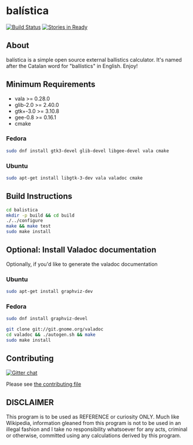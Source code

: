 # balística
[![Build Status](https://travis-ci.org/steveno/balistica.svg?branch=master)](https://travis-ci.org/steveno/balistica)
[![Stories in Ready](https://badge.waffle.io/steveno/balistica.png?label=ready)](https://waffle.io/steveno/balistica)

## About
balística is a simple open source external ballistics calculator. It's 
named after the Catalan word for "ballistics" in English. Enjoy!

## Minimum Requirements
* vala >= 0.28.0
* glib-2.0 >= 2.40.0
* gtk+-3.0 >= 3.10.8
* gee-0.8 >= 0.16.1
* cmake 

### Fedora
```bash
sudo dnf install gtk3-devel glib-devel libgee-devel vala cmake
```

### Ubuntu
```bash
sudo apt-get install libgtk-3-dev vala valadoc cmake
```

## Build Instructions
```bash
cd balistica
mkdir -p build && cd build
./../configure
make && make test
sudo make install
```

## Optional: Install Valadoc documentation
Optionally, if you'd like to generate the valadoc documentation

### Ubuntu
```bash
sudo apt-get install graphviz-dev
```

### Fedora
```bash
sudo dnf install graphviz-devel
```

```bash
git clone git://git.gnome.org/valadoc
cd valadoc && ./autogen.sh && make 
sudo make install
```

## Contributing
[![Gitter chat](https://badges.gitter.im/steveno/balistica.png)](https://gitter.im/steveno/balistica)

Please see [the contributing file](https://github.com/steveno/balistica/blob/master/CONTRIBUTING.md)

## DISCLAIMER
This program is to be used as REFERENCE or curiosity ONLY. Much like
Wikipedia, information gleaned from this program is not to be 
used in an illegal fashion and I take no responsibility whatsoever
for any acts, criminal or otherwise, committed using any calculations 
derived by this program.
